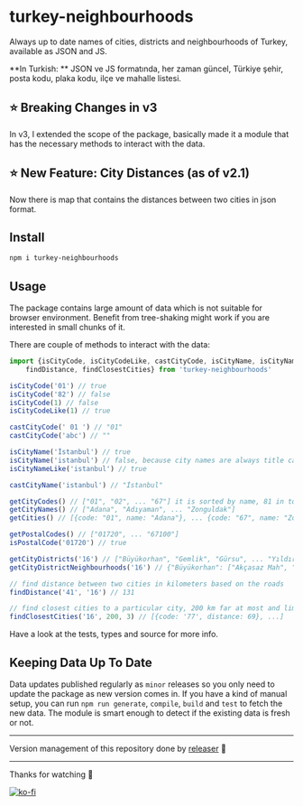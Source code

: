 # turkey-neighbourhoods
Always up to date names of cities, districts and neighbourhoods of Turkey, available as JSON and JS.

**In Turkish: **
JSON ve JS formatında, her zaman güncel, Türkiye şehir, posta kodu, plaka kodu, ilçe ve mahalle listesi.

## ⭐ Breaking Changes in v3
In v3, I extended the scope of the package, basically made it a module that has the necessary methods to interact with the data.

## ⭐️ New Feature: City Distances (as of v2.1)
Now there is map that contains the distances between two cities in json format.

## Install
```sh
npm i turkey-neighbourhoods
```

## Usage
The package contains large amount of data which is not suitable for browser environment. Benefit from tree-shaking might work if you are interested in small chunks of it.

There are couple of methods to interact with the data:
```js
import {isCityCode, isCityCodeLike, castCityCode, isCityName, isCityNameLike, castCityName,
    findDistance, findClosestCities} from 'turkey-neighbourhoods'

isCityCode('01') // true
isCityCode('82') // false
isCityCode(1) // false
isCityCodeLike(1) // true

castCityCode(' 01 ') // "01"
castCityCode('abc') // ""

isCityName('İstanbul') // true
isCityName('istanbul') // false, because city names are always title cased
isCityNameLike('istanbul') // true

castCityName('istanbul') // "İstanbul"

getCityCodes() // ["01", "02", ... "67"] it is sorted by name, 81 in total
getCityNames() // ["Adana", "Adıyaman", ... "Zonguldak"]
getCities() // [{code: "01", name: "Adana"}, ... {code: "67", name: "Zonguldak"}]

getPostalCodes() // ["01720", ... "67100"]
isPostalCode('01720') // true

getCityDistricts('16') // ["Büyükorhan", "Gemlik", "Gürsu", ... "Yıldırım"]
getCityDistrictNeighbourhoods('16') // {"Büyükorhan": ["Akçasaz Mah", "Aktaş Mah", ...], "Gemlik": ["Adliye Mah", ...], ...}

// find distance between two cities in kilometers based on the roads
findDistance('41', '16') // 131

// find closest cities to a particular city, 200 km far at most and limit results to three
findClosestCities('16', 200, 3) // [{code: '77', distance: 69}, ...]
```
Have a look at the tests, types and source for more info.

## Keeping Data Up To Date
Data updates published regularly as `minor` releases so you only need to update the package as new version comes in. If you have a kind of manual setup, you can run `npm run generate`, `compile`, `build` and `test` to fetch the new data. The module is smart enough to detect if the existing data is fresh or not.

---

Version management of this repository done by [releaser](https://github.com/muratgozel/node-releaser) 🚀

---

Thanks for watching 🐬

[![ko-fi](https://www.ko-fi.com/img/githubbutton_sm.svg)](https://ko-fi.com/F1F1RFO7)
